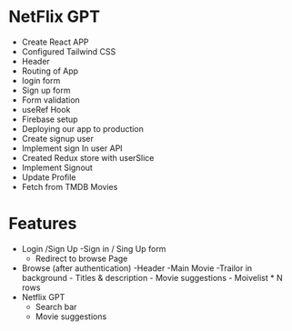 # NetFlix GPT

- Create React APP
- Configured Tailwind CSS
- Header
- Routing of App
- login form 
- Sign up form
- Form validation
- useRef Hook
- Firebase setup
- Deploying our app to production
- Create signup user 
- Implement sign In user API
- Created Redux store with userSlice
- Implement Signout
- Update Profile
- Fetch from TMDB Movies


# Features
- Login /Sign Up
  -Sign in / Sing Up form
  - Redirect to browse Page 
- Browse (after authentication)
    -Header
    -Main Movie
       -Trailor in background
       - Titles & description
       - Movie suggestions
          - Moivelist * N rows
- Netflix GPT
     - Search bar
     - Movie suggestions           